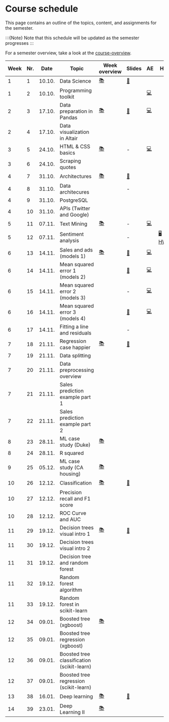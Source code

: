 # Course schedule

This page contains an outline of the topics, content, and assignments for the semester. 

:::{Note}
Note that this schedule will be updated as the semester progresses
:::

For a semester overview, take a look at the [course-overview](../docs/course-overview.md). 

|	Week	|	Nr.	|	Date	|	Topic	|	Week overview	|	Slides	|	AE	|	HW	|	Exam	|
|	---	|	---	|	---	|	---	|	---	|	---	|	---	|	---	|	---	|
|	1	|	1	|	10.10.	|	Data Science	|	[📚](../weeks/week1.md)	|	[📑](https://drive.google.com/file/d/1-MhFzAXL9l0z1381-DaqW63GFWsw_epQ/view?usp=sharing)	|		|		|		|
|	1	|	2	|	10.10.	|	Programming toolkit	|		|		|	[💻](../weeks/week1.md)	|		|		|
|	2	|	3	|	17.10.	|	Data preparation in Pandas	|	[📚](../weeks/week2.md)	|	[📑](https://drive.google.com/file/d/1-P-0r1sXlAoEj1CpGKu2JoFQg_0aICR-/view?usp=sharing)	|	[💻](../weeks/week2.md)	|		|		|
|	2	|	4	|	17.10.	|	Data visualization in Altair	|		|		|		|		|		|
|	3	|	5	|	24.10.	|	HTML & CSS basics	|	[📚](../weeks/week3.md)	|	 - 	|	[💻](../weeks/week3.md)	|		|		|
|	3	|	6	|	24.10.	|	Scraping quotes	|		|		|		|		|		|
|	4	|	7	|	31.10.	|	Architectures	|	[📚](../weeks/week4.md)	|	[📑](https://drive.google.com/file/d/1-kn1zRRwU_aXHCkATjUwnn0KfjQ2u6kY/view?usp=sharing)	|		|		|		|
|	4	|	8	|	31.10.	|	Data architecures	|		|	 - 	|		|		|		|
|	4	|	9	|	31.10.	|	PostgreSQL	|		|		|		|		|		|
|	4	|	10	|	31.10.	|	APIs (Twitter and Google)	|		|		|		|		|		|
|	5	|	11	|	07.11.	|	Text Mining	|	[📚](../weeks/week5.md)	|	 - 	|	[💻](../weeks/week5.md)	|		|		|
|	5	|	12	|	07.11.	|	Sentiment analysis	|		|	 - 	|		|	[🖥 HW1](https://e-learning.hdm-stuttgart.de/moodle/mod/page/view.php?id=267036)	|		|
|	6	|	13	|	14.11.	|	Sales and ads (models 1)	|	[📚](../weeks/week6.md)	|	[📑](https://drive.google.com/file/d/1-ZfUfZ671sAIsGPhKhvPfG9_mpgOXuro/view?usp=sharing)	|	[💻](../weeks/week6.md)	|		|		|
|	6	|	14	|	14.11.	|	Mean squared error 1 (models 2)	|		|	[📑](https://drive.google.com/file/d/10ugq6FglzLn85wp3keqJuA4SEyXKgk4T/view?usp=sharing)	|	[💻](../weeks/week6.md)	|		|		|
|	6	|	15	|	14.11.	|	Mean squared error 2 (models 3)	|		|	 - 	|	[💻](../weeks/week6.md)	|		|		|
|	6	|	16	|	14.11.	|	Mean squared error 3 (models 4)	|		|	[📑](https://drive.google.com/file/d/112xZgvURqOz-nQ9_W_YxQ6JA8LVjWUNH/view?usp=sharing)	|	[💻](../weeks/week6.md)	|		|		|
|	6	|	17	|	14.11.	|	Fitting a line and residuals	|		|	 - 	|		|		|		|
|	7	|	18	|	21.11.	|	Regression case happier	|	[📚](../weeks/week7.md)	|	[📑](https://drive.google.com/file/d/1-cGm0I8N0sVjoLRFJrz-4t15PlR_Qy_4/view?usp=sharing)	|		|		|		|
|	7	|	19	|	21.11.	|	Data splitting	|		|		|		|		|		|
|	7	|	20	|	21.11.	|	Data preprocessing overview	|		|		|		|		|		|
|	7	|	21	|	21.11.	|	Sales prediction example part 1	|		|		|		|		|		|
|	7	|	22	|	21.11.	|	Sales prediction example part 2	|		|		|		|		|		|
|	8	|	23	|	28.11.	|	ML case study (Duke)	|	[📚](../weeks/week8.md)	|		|		|		|		|
|	8	|	24	|	28.11.	|	R squared	|		|		|		|		|		|
|	9	|	25	|	05.12.	|	ML case study (CA housing)	|	[📚](../weeks/week9.md)	|		|		|		|		|
|	10	|	26	|	12.12.	|	Classification	|	[📚](../weeks/week10.md)	|	[📑](https://drive.google.com/file/d/10OqatAw0GhYYQcRs3nkg5AON0v19d3L7/view?usp=sharing)	|		|		|		|
|	10	|	27	|	12.12.	|	Precision recall and F1 score	|		|		|		|		|		|
|	10	|	28	|	12.12.	|	ROC Curve and AUC	|		|		|		|		|		|
|	11	|	29	|	19.12.	|	Decision trees visual intro 1	|	[📚](../weeks/week11.md)	|	[📑](https://drive.google.com/file/d/10ugq6FglzLn85wp3keqJuA4SEyXKgk4T/view?usp=sharing)	|		|		|		|
|	11	|	30	|	19.12.	|	Decision trees visual intro 2	|		|		|		|		|		|
|	11	|	31	|	19.12.	|	Decision tree and random forest	|		|		|		|		|		|
|	11	|	32	|	19.12.	|	Random forest algorithm	|		|		|		|		|		|
|	11	|	33	|	19.12.	|	Random forest in scikit-learn	|		|		|		|		|		|
|	12	|	34	|	09.01.	|	Boosted tree (xgboost)	|	[📚](../weeks/week12.md)	|		|		|		|		|
|	12	|	35	|	09.01.	|	Boosted tree regression (xgboost)	|		|		|		|		|		|
|	12	|	36	|	09.01.	|	Boosted tree classification (scikit-learn)	|		|		|		|		|		|
|	12	|	37	|	09.01.	|	Boosted tree regression (scikit-learn)	|		|		|		|		|		|
|	13	|	38	|	16.01.	|	Deep learning	|	[📚](../weeks/week13.md)	|	[📑](https://drive.google.com/file/d/112xZgvURqOz-nQ9_W_YxQ6JA8LVjWUNH/view?usp=sharing)	|		|		|		|
|	14	|	39	|	23.01.	|	Deep Learning II	|	[📚](../weeks/week14.md)	|		|		|		|		|